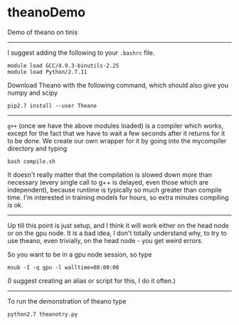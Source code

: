 # theanoDemo
Demo of theano on tinis

---
I suggest adding the following to your `.bashrc` file.
```
module load GCC/4.9.3-binutils-2.25
module load Python/2.7.11
```

Download Theano with the following command, which should also give you numpy and scipy
```
pip2.7 install --user Theano
```

---

`g++` (once we have the above modules loaded) is a compiler which works, except for the fact that we have to wait a few seconds after it returns for it to be done. 
We create our own wrapper for it by going into the mycompiler directory and typing 
```
bash compile.sh
```

It doesn't really matter that the compilation is slowed down more than necessary (every single call to g++ is delayed, even those which are independent), because runtime is typically so much greater than compile time. I'm interested in training models for hours, so extra minutes compiling is ok. 

---
Up till this point is just setup, and I think it will work either on the head node or on the gpu node. It is a bad idea, I don't totally understand why, to try to use theano, even trivially, on the head node - you get weird errors.

So you want to be in a gpu node session, so type
```
msub -I -q gpu -l walltime=08:00:00
```

(I suggest creating an alias or script for this, I do it often.)

---
To run the demonstration of theano type
```
python2.7 theanotry.py  
```

